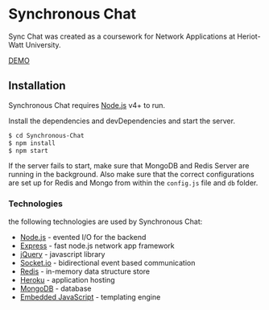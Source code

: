 # Synchronous Chat

Sync Chat was created as a coursework for Network Applications at Heriot-Watt University.

[DEMO](https://github.com/joemccann/dillinger/blob/master/KUBERNETES.md)

## Installation

Synchronous Chat requires [Node.js](https://nodejs.org/) v4+ to run.

Install the dependencies and devDependencies and start the server.

```sh
$ cd Synchronous-Chat
$ npm install
$ npm start
```

If the server fails to start, make sure that MongoDB and Redis Server are running in the background.
Also make sure that the correct configurations are set up for Redis and Mongo from within the `config.js` file and `db` folder.

### Technologies

the following technologies are used by Synchronous Chat:

* [Node.js] - evented I/O for the backend
* [Express] - fast node.js network app framework
* [jQuery] - javascript library
* [Socket.io] - bidirectional event based communication
* [Redis] - in-memory data structure store
* [Heroku] - application hosting
* [MongoDB] - database
* [Embedded JavaScript] - templating engine

[//]: # (These are reference links used in the body of this note and get stripped out when the markdown processor does its job. There is no need to format nicely because it shouldn't be seen. Thanks SO - http://stackoverflow.com/questions/4823468/store-comments-in-markdown-syntax)


   [Node.js]: <http://nodejs.org>
   [jQuery]: <http://jquery.com>
   [express]: <http://expressjs.com>
   [AngularJS]: <http://angularjs.org>
   [Socket.io]: <https://socket.io/>
   [Redis]: <https://redis.io/>
   [Heroku]: <https://www.heroku.com/>
   [MongoDB]: <https://www.mongodb.com/>
   [Embedded JavaScript]: <ejs.co/>
